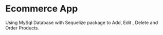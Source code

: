# Ecommerce App

Using MySql Database with Sequelize package to Add, Edit , Delete and Order Products.
